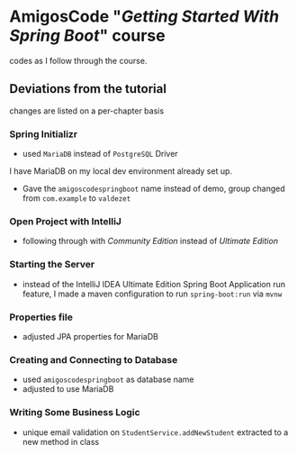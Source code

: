 # AmigosCode "*Getting Started With Spring Boot*" course

codes as I follow through the course.

## Deviations from the tutorial

changes are listed on a per-chapter basis

### Spring Initializr

- used `MariaDB` instead of `PostgreSQL` Driver

I have MariaDB on my local dev environment already set up.

- Gave the `amigoscodespringboot` name instead of demo, group changed from `com.example` to `valdezet`

### Open Project with IntelliJ 

- following through with *Community Edition* instead of *Ultimate Edition*

### Starting the Server

- instead of the IntelliJ IDEA Ultimate Edition Spring Boot Application run feature, I made a maven configuration to run `spring-boot:run` via `mvnw`

### Properties file 

- adjusted JPA properties for MariaDB

### Creating and Connecting to Database

- used `amigoscodespringboot` as database name
- adjusted to use MariaDB

### Writing Some Business Logic

- unique email validation on `StudentService.addNewStudent` extracted to a new method in class